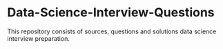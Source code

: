 # Data-Science-Interview-Questions
This repository consists of sources, questions and solutions data science interview preparation.
